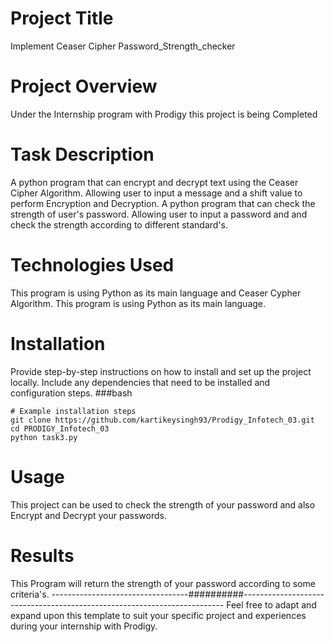 # Project Title
Implement Ceaser Cipher
Password_Strength_checker

# Project Overview
Under the Internship program with Prodigy this project is being Completed

# Task Description
A python program that can encrypt and decrypt text using the Ceaser Cipher Algorithm. Allowing user to input a message and a shift value to perform Encryption and Decryption.
A python program that can check the strength of user's password. Allowing user to input a password and and check the strength according to different standard's.

# Technologies Used
This program is using Python as its main language and Ceaser Cypher Algorithm.
This program is using Python as its main language.

# Installation

Provide step-by-step instructions on how to install and set up the project locally. Include any dependencies that need to be installed and configuration steps.
###bash
```
# Example installation steps
git clone https://github.com/kartikeysingh93/Prodigy_Infotech_03.git
cd PRODIGY_Infotech_03
python task3.py
```
# Usage
This project can be used to check the strength of your password and also Encrypt and Decrypt your passwords.
# Results
This Program will return the strength of your password according to some criteria's.
----------------------------------##########-------------------------------------------------------------------------
Feel free to adapt and expand upon this template to suit your specific project and experiences during your internship with Prodigy.
